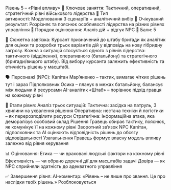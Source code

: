 Рівень 5 – «Рівні впливу»
🔸 Ключове заняття: Тактичний, оперативний, стратегічний рівні військового лідерства
🔸 Тип активності: Моделювання 3 сценаріїв + аналітичний вибір
🔸 Очікуваний результат: Розрізняє та пояснює особливості лідерства на різних рівнях управління
🔸 Порядок оцінювання: Аналіз дій + відгук NPC
🔸 Бали: 5

🧩 Сюжетна зав’язка:
Курсант призначений до штабу бригади як аналітик для оцінки та розробки трьох варіантів дій у відповідь на нову гібридну загрозу. Кожна з ситуацій стосується одного з рівнів лідерства: тактичного (відділення), оперативного (батальйону) та стратегічного (бригади/вищого штабу). Від вибору курсанта залежить ефективність та етичність рішень у масштабі.

🗣️ Персонажі (NPC):
Капітан Марʼяненко – тактик, вимагає чітких рішень тут і зараз
Підполковник Осика – планує в межах батальйону, балансує між людьми й ресурсами
AI-аналітик «Штаб» – порівнює підхід гравця на кожному рівні

🎯 Етапи рівня:
Аналіз трьох ситуацій:
Тактична: засідка на патруль, 3 хвилини на ухвалення рішення
Оперативна: нестача техніки й логістики – як перерозподілити ресурси
Стратегічна: інформаційна атака, яка деморалізує особовий склад
Рішення
Гравець обирає тактику, пояснює, як комунікує її на кожному рівні
Зворотний зв’язок NPC
Капітан, підполковник та AI оцінюють відповідність рішень до обсягу відповідальності
Узагальнення
Гравець формує власну модель впливу залежно від рівня керування

📊 Оцінювання:
Етика — чи враховані людські фактори на кожному рівні
Ефективність — чи обрано доречні дії для масштабів задачі
Довіра — як NPC сприйняли здатність до адекватного управління

✅ Завершення рівня:
AI-коментар:
«Рівень – не лише про звання. Це про наслідки твоїх рішень.»
Розблоковується